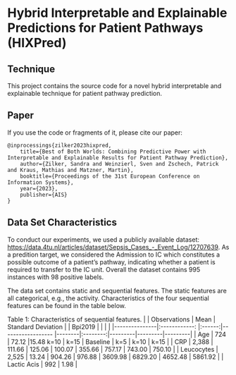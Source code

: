 #  Hybrid Interpretable and Explainable Predictions for Patient Pathways (HIXPred)
## Technique
This project contains the source code for a novel hybrid interpretable and explainable technique for patient pathway prediction.

## Paper
If you use the code or fragments of it, please cite our paper:

```
@inprocessings{zilker2023hixpred,
    title={Best of Both Worlds: Combining Predictive Power with Interpretable and Explainable Results for Patient Pathway Prediction},
    author={Zilker, Sandra and Weinzierl, Sven and Zschech, Patrick and Kraus, Mathias and Matzner, Martin},
    booktitle={Proceedings of the 31st European Conference on Information Systems},
    year={2023},
    publisher={AIS}
}
```

## Data Set Characteristics

To conduct our experiments, we used a publicly available dataset: https://data.4tu.nl/articles/dataset/Sepsis_Cases_-_Event_Log/12707639.
As a predition target, we considered the Admission to IC which constitutes a possible outcome of a patient’s pathway, indicating whether a patient is required to transfer to the IC unit. Overall the dataset contains 995 instances with 98 positive labels. 

The data set contains static and sequential features. The static features are all categorical, e.g., the activity.
Characteristics of the four sequential features can be found in the table below.

Table 1: Characteristics of sequential features.
|               | Observations  | Mean   | Standard Deviation |        |  Bpi2019 |         |         |         |
|---------------|:------------: |:------:|------------------  |--------|:--------:|---------|---------|---------|
| Age           | 724           | 72.12  |15.48 k=10               | k=15   | Baseline | k=5     | k=10    | k=15    |
| CRP           | 2,388         | 111.66 | 125.06 | 100.07 | 355.66   | 757.17  | 743.00  | 750.10  |
| Leucocytes    | 2,525         | 13.24  | 904.26 | 976.88 | 3609.98  | 6829.20 | 4652.48 | 5861.92 |
| Lactic Acis   | 992           | 1.98   |
